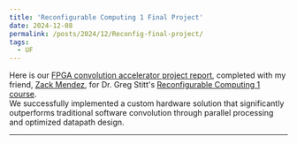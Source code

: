 ```yaml
---
title: 'Reconfigurable Computing 1 Final Project'
date: 2024-12-08
permalink: /posts/2024/12/Reconfig-final-project/
tags:
  - UF
---
```


Here is our [FPGA convolution accelerator project report](/files/UF_materials/Courses/EEL5721_ReconfigurableComputing/final_project_report.pdf), completed with my friend, [Zack Mendez](https://www.linkedin.com/in/zachary-m-mendez/),
for Dr. Greg Stitt's [Reconfigurable Computing 1 course](http://www.gstitt.ece.ufl.edu/courses/fall24/eel4720_5721/labs/convolve/convolve.pdf). <br>
We successfully implemented a custom hardware solution that significantly outperforms traditional software convolution through parallel processing and optimized datapath design.

------